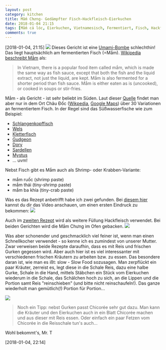 ```yaml
---
layout: post
category: kitchen
title: Mắm Chưng- Gedämpfter Fisch-Hackfleisch-Eierkuchen
date: 2018-01-04 21:15
tags: [Mắm cá lóc, Eierkuchen, Vietnamesisch, Fermentiert, Fisch, Hackfleisch]
comments: true
---
```

[2018-01-04, 21:15]
<img class="fit image" src="{{site.baseurl}}/images/2018-01-04-Mắm-cá-lóc-gedämpfter-Eierkuchen.jpg">
Dieses Gericht ist eine [Umami-Bombe](https://de.wikipedia.org/wiki/Umami) schlechthin! Das liegt hauptsächlich am fermentierten Fisch (=Mắm). [Wikipedia beschreibt Mắm](https://en.wikipedia.org/wiki/Fish_sauce#Vietnam) als:

> In Vietnam, there is a popular food item called mắm, which is made the same way as fish sauce, except that both the fish and the liquid extract, not just the liquid, are kept. Mắm is also fermented for a shorter period than fish sauce. Mắm is either eaten as is (uncooked), or cooked in soups or stir-fries.

Mắm - als Gericht - ist sehr beliebt im Süden. Laut dieser [Quelle](http://en.skydoor.net/entry/Salted_fish_of_Chau_Doc/240) findet man aber nur in dem Ort Châu Đốc ([Wikpedia](https://en.wikipedia.org/wiki/Châu_Đốc), [Google Maps](https://goo.gl/maps/fy1gN6suKvk)) über 30 Variationen an fermentiertem Fisch. In der Regel sind das Süßwasserfische wie zum Beispiel:

- [Schlangenkopffisch](https://de.wikipedia.org/wiki/Schlangenkopffische)
- [Wels](https://de.wikipedia.org/wiki/Welsartige)
- [Kletterfisch](https://de.wikipedia.org/wiki/Kletterfische)
- [Gudgeon](https://en.wikipedia.org/wiki/Gudgeon_(fish))
- [Dory](https://en.wikipedia.org/wiki/Dory_(fish))
- [Sardellen](https://de.wikipedia.org/wiki/Sardellen)
- [Mystus](https://de.wikipedia.org/wiki/Mystus)
- ... uvm!

Nebst Fisch gibt es Mắm auch als Shrimp- oder Krabben-Variante:

- mắm ruốc (shrimp paste)
- mắm thái (tiny-shrimp paste)
- mắm ba khía (tiny-crab paste)

Was es das Rezept anbetrifft habe ich zwei gefunden. Bei [diesem hier](http://www.vickypham.com/blog/vietnamese-meatloaf-mam-chung) kannst du dir das Video anschauen, um einen ersten Eindruck zu bekommen:
<img class="fit image" src="{{site.baseurl}}/images/2018-01-04-mam+chung+cucumbers.jpg">

Auch im [zweiten Rezept](http://www.phamfatale.com/id_988/title_Vietnamese-Meatloaf-Mam-Chung-Thit/) wird als weitere Füllung Hackfleisch verwendet. Bei beiden Gerichten wird die Mắm Chưng im Ofen gebacken.
<img class="fit image" src="{{site.baseurl}}/images/2018-01-04-mam-chung-thịt.jpg">

Was aber schonender und geschmacklich viel feiner ist, wenn man einen Schnellkocher verwendet - so kenne ich es zumindest von unserer Mutter. Zwar verweisen beide Rezepte daraufhin, dass es mit Reis und frischen Gurken gegessen wird. Aber auch hier ist es viel interessanter mit verschiedenen frischen Kräutern zu arbeiten bzw. zu essen. Das besondere daran ist, wie man es ißt: slow - Slow Food sozusagen. Man zerpflückt ein paar Kräuter, zerreist es, legt diese in die Schale Reis, dazu eine halbe Gurke, Schale in die Hand, mittels Stäbchen ein Stück vom Eierkuchen wiederum in die Schale, das Schälchen hoch zu sich, an die Lippen und die Portion samt Reis "reinschieben" (und bitte nicht reinschaufeln!). Das ganze wiederholt man gemütlich(!) Portion für Portion...

<img class="fit image" src="{{site.baseurl}}/images/2018-01-04-Mắm-cá-lóc-gedämpfter-Eierkuchen.jpg">

> Noch ein Tipp: nebst Gurken passt Chicorée sehr gut dazu. Man kann die Kräuter und den Eierkuchen auch in ein Blatt Chicorée machen und aus dieser mit Reis essen. Oder einfach ein paar Fetzen vom Chicorée in die Reisschale tun's auch...

Wohl bekommt's, Mr. T

[2018-01-04, 22:14]
